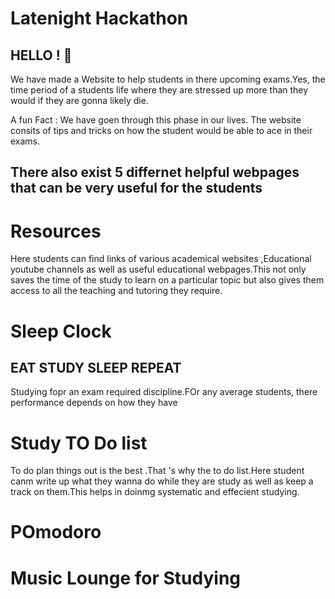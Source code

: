 # Latenight Hackathon
## HELLO ! 🐬
We have made a Website to help students in there upcoming exams.Yes, the time period of a students life where they are stressed up more than they would if they are gonna likely die.

A fun Fact : We have goen through this phase in our lives.
The website consits of tips and tricks on how the student would be able to ace in their exams.
## There also exist 5 differnet helpful webpages that can be very useful for the students
# Resources 
Here students can find links of various academical websites ,Educational youtube channels as well as useful educational webpages.This not only saves the time of the study to learn on a particular topic but also gives them access to all the teaching and tutoring they require.


# Sleep Clock
## EAT STUDY SLEEP REPEAT
Studying fopr an exam required discipline.FOr any average students, there performance depends on how they have 
# Study TO Do list
To do plan things out is the best .That 's why the to do list.Here student canm write up what they wanna do while they are study as well as keep a track on them.This helps in doinmg systematic and effecient studying.
# POmodoro
# Music Lounge for Studying
